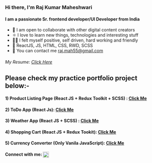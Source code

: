 <h3 align="left">Hi there, I'm Raj Kumar Maheshwari</h3>
<h4 align="left">I am a passionate Sr. frontend developer/UI Developer from India</h4>
<ul>
    <li>🤝 I am open to collaborate with other digital content creators</li>
    <li>⚛️ I love to learn new things, technologies and interesting stuff</li>
    <li>🤾‍♂️ I felt myself positive, self driven, hard working and friendly</li>
    <li>💬 ReactJS, JS, HTML, CSS, RWD, SCSS</li>
    <li>📧 You can contact me <a href="https://mail.google.com/mail/?view=cm&fs=1&tf=1&to=raj.mah55@gmail.com"> raj.mah55@gmail.com</a></li>
</ul>
<h6>My Resume: <a href="https://codesupports.github.io/rajkumar-profile.github.io/" target="_blank">Click Here</a></h6>

<h2 align="left"> Please check my practice portfolio project below:-</h2>
<h4>1) Product Listing Page (React JS + Redux Toolkit + SCSS) : <a href="https://codesupports.github.io/Product-Listing-App-React" target="_blank">Click Me</a></h4>
<h4>2) ToDo App (React Js): <a href="https://codesupports.github.io/ToDo-App-React/" target="_blank">Click Me</a></h4>
<h4>3) Weather App (React JS + SCSS) : <a href="https://codesupports.github.io/weather-app/" target="_blank">Click Me</a></h4>
<h4>4) Shopping Cart (React JS + Redux Tookit): <a href="https://codesupports.github.io/react-shoes-cart/" target="_blank">Click Me</a></h4>
<h4>5) Currency Converter (Only Vanila JavaScript): <a href="https://codesupports.github.io/currency-converter.github.io/" target="_blank">Click Me</a></h4>


<h4 align="left">Connect with me: <a href="https://linkedin.com/in/https://www.linkedin.com/in/raj-maheshwari-48b32923/"
        target="blank"><img align="center"
            src="https://raw.githubusercontent.com/rahuldkjain/github-profile-readme-generator/master/src/images/icons/Social/linked-in-alt.svg"
            alt="https://www.linkedin.com/in/raj-maheshwari-48b32923/" height="20" width="20" /></a></h4>

